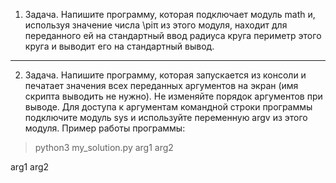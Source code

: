 1) Задача.
Напишите программу, которая подключает модуль math и, используя значение числа \piπ из этого модуля, находит для переданного ей на стандартный ввод радиуса круга периметр этого круга и выводит его на стандартный вывод.
------------------------------------------------------------------------------------------------------------------------------------------
2) Задача.
Напишите программу, которая запускается из консоли и печатает значения всех переданных аргументов на экран (имя скрипта выводить не нужно). Не изменяйте порядок аргументов при выводе.
Для доступа к аргументам командной строки программы подключите модуль sys и используйте переменную argv из этого модуля.
Пример работы программы:
> python3 my_solution.py arg1 arg2

arg1 arg2
